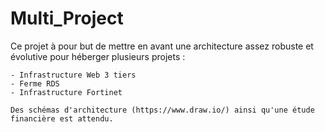 # Multi_Project

Ce projet à pour but de mettre en avant une architecture assez robuste et évolutive pour héberger plusieurs projets :

	- Infrastructure Web 3 tiers
	- Ferme RDS
	- Infrastructure Fortinet
	
	Des schémas d'architecture (https://www.draw.io/) ainsi qu'une étude financière est attendu.
